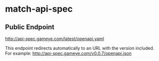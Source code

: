 # match-api-spec


## Public Endpoint

http://api-spec.gameye.com/latest/openapi.yaml

This endpoint redirects automatically to an URL with the version included. 
For example: http://api-spec.gameye.com/v0.0.7/openapi.json

